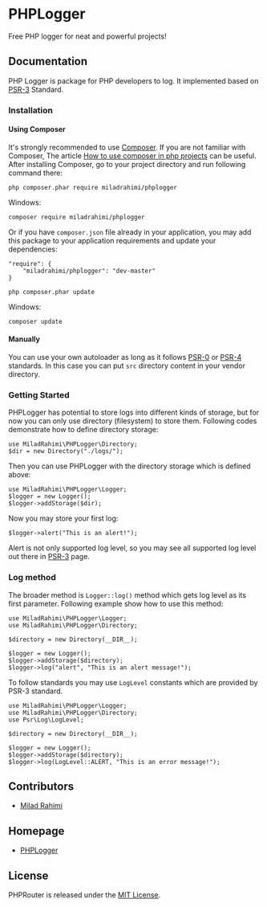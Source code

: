 # PHPLogger
Free PHP logger for neat and powerful projects!


## Documentation
PHP Logger is package for PHP developers to log.
It implemented based on [PSR-3](http://www.php-fig.org/psr/psr-3) Standard.

### Installation
#### Using Composer
It's strongly recommended to use [Composer](http://getcomposer.org).
If you are not familiar with Composer, The article
[How to use composer in php projects](http://miladrahimi.com/blog/2015/04/12/how-to-use-composer-in-php-projects)
can be useful.
After installing Composer, go to your project directory and run following command there:
```
php composer.phar require miladrahimi/phplogger
```
Windows:
```
composer require miladrahimi/phplogger
```
Or if you have `composer.json` file already in your application,
you may add this package to your application requirements
and update your dependencies:
```
"require": {
    "miladrahimi/phplogger": "dev-master"
}
```
```
php composer.phar update
```
Windows:
```
composer update
```
#### Manually
You can use your own autoloader as long as it follows [PSR-0](http://www.php-fig.org/psr/psr-0) or
[PSR-4](http://www.php-fig.org/psr/psr-4) standards.
In this case you can put `src` directory content in your vendor directory.

### Getting Started
PHPLogger has potential to store logs into different kinds of storage,
but for now you can only use directory (filesystem) to store them. 
Following codes demonstrate how to define directory storage: 
```
use MiladRahimi\PHPLogger\Directory;
$dir = new Directory("./logs/");
```
Then you can use PHPLogger with the directory storage which is defined above:
```
use MiladRahimi\PHPLogger\Logger;
$logger = new Logger();
$logger->addStorage($dir);
```
Now you may store your first log:
```
$logger->alert("This is an alert!");
```
Alert is not only supported log level,
so you may see all supported log level out there in [PSR-3](http://www.php-fig.org/psr/psr-3) page.

### Log method
The broader method is `Logger::log()` method which gets log level as its first parameter.
Following example show how to use this method:
```
use MiladRahimi\PHPLogger\Logger;
use MiladRahimi\PHPLogger\Directory;

$directory = new Directory(__DIR__);

$logger = new Logger();
$logger->addStorage($directory);
$logger->log("alert", "This is an alert message!");
```
To follow standards you may use `LogLevel` constants which are provided by PSR-3 standard.
```
use MiladRahimi\PHPLogger\Logger;
use MiladRahimi\PHPLogger\Directory;
use Psr\Log\LogLevel;

$directory = new Directory(__DIR__);

$logger = new Logger();
$logger->addStorage($directory);
$logger->log(LogLevel::ALERT, "This is an error message!");
```

## Contributors
*	[Milad Rahimi](http://miladrahimi.com)

## Homepage
*   [PHPLogger](http://miladrahimi.github.io/phplogger)

## License
PHPRouter is released under the [MIT License](http://opensource.org/licenses/mit-license.php).
